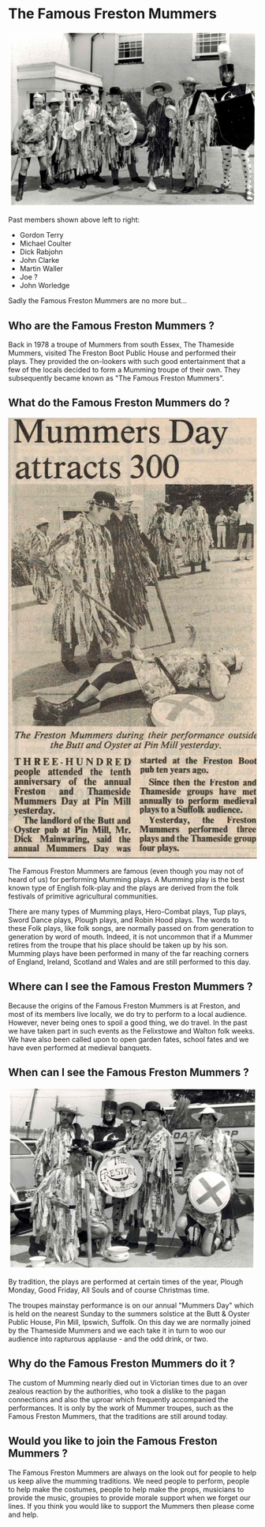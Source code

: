 # The Famous Freston Mummers

![TheFamousFrestonMummers](Pictures/EADT_2.png)

Past members shown above left to right:

+ Gordon Terry
+ Michael Coulter
+ Dick Rabjohn
+ John Clarke
+ Martin Waller
+ Joe ?
+ John Worledge

Sadly the Famous Freston Mummers are no more but...

## Who are the Famous Freston Mummers ?

Back in 1978 a troupe of Mummers from south Essex, The Thameside Mummers, visited The Freston Boot Public House and performed their plays. They provided the on-lookers with such good entertainment that a few of the locals decided to form a Mumming troupe of their own. They subsequently became known as "The Famous Freston Mummers".

## What do the Famous Freston Mummers do ?

![TheFamousFrestonMummers](Pictures/EADT_1988_2.png)

The Famous Freston Mummers are famous (even though you may not of heard of us) for performing Mumming plays. A Mumming play is the best known type of English folk-play and the plays are derived from the folk festivals of primitive agricultural communities.

There are many types of Mumming plays, Hero-Combat plays, Tup plays, Sword Dance plays, Plough plays, and Robin Hood plays. The words to these Folk plays, like folk songs, are normally passed on from generation to generation by word of mouth. Indeed, it is not uncommon that if a Mummer retires from the troupe that his place should be taken up by his son. Mumming plays have been performed in many of the far reaching corners of England, Ireland, Scotland and Wales and are still performed to this day.

## Where can I see the Famous Freston Mummers ?

Because the origins of the Famous Freston Mummers is at Freston, and most of its members live locally, we do try to perform to a local audience. However, never being ones to spoil a good thing, we do travel. In the past we have taken part in such events as the Felixstowe and Walton folk weeks. We have also been called upon to open garden fates, school fates and we have even performed at medieval banquets.

## When can I see the Famous Freston Mummers ?

![TheFamousFrestonMummers](Pictures/EADT_1.png)

By tradition, the plays are performed at certain times of the year, Plough Monday, Good Friday, All Souls and of course Christmas time.

The troupes mainstay performance is on our annual "Mummers Day" which is held on the nearest Sunday to the summers solstice at the Butt & Oyster Public House, Pin Mill, Ipswich, Suffolk. On this day we are normally joined by the Thameside Mummers and we each take it in turn to woo our audience into rapturous applause - and the odd drink, or two.

## Why do the Famous Freston Mummers do it ?

The custom of Mumming nearly died out in Victorian times due to an over zealous reaction by the authorities, who took a dislike to the pagan connections and also the uproar which frequently accompanied the performances. It is only by the work of Mummer troupes, such as the Famous Freston Mummers, that the traditions are still around today.

## Would you like to join the Famous Freston Mummers ?

The Famous Freston Mummers are always on the look out for people to help us keep alive the mumming traditions. We need people to perform, people to help make the costumes, people to help make the props, musicians to provide the music, groupies to provide morale support when we forget our lines. If you think you would like to support the Mummers then please come and help.


